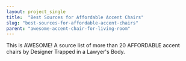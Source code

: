 ```yaml
---
layout: project_single
title:  "Best Sources for Affordable Accent Chairs"
slug: "best-sources-for-affordable-accent-chairs"
parent: "awesome-accent-chair-for-living-room"
---
```

This is AWESOME!  A source list of more than 20 AFFORDABLE accent chairs by Designer Trapped in a Lawyer's Body.